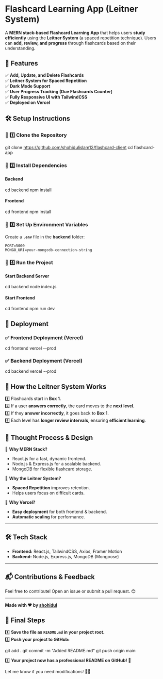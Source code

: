 

#  Flashcard Learning App (Leitner System)

A **MERN stack-based Flashcard Learning App** that helps users **study efficiently** using the **Leitner System** (a spaced repetition technique). Users can **add, review, and progress** through flashcards based on their understanding.
## 🚀 Features
✅ **Add, Update, and Delete Flashcards**  
✅ **Leitner System for Spaced Repetition**  
✅ **Dark Mode Support**  
✅ **User Progress Tracking (Due Flashcards Counter)**  
✅ **Fully Responsive UI with TailwindCSS**  
✅ **Deployed on Vercel**  


## 🛠 **Setup Instructions**

### 🔹 **1️⃣ Clone the Repository**
git clone https://github.com/shohidulislam12/flashcard-client
cd flashcard-app


### 🔹 **2️⃣ Install Dependencies**
#### **Backend**
cd backend
npm install

#### **Frontend**
cd frontend
npm install

### 🔹 **3️⃣ Set Up Environment Variables**
Create a **`.env`** file in the **backend** folder:
```
PORT=5000
MONGO_URI=your-mongodb-connection-string
```

### 🔹 **4️⃣ Run the Project**
#### **Start Backend Server**

cd backend
node index.js

#### **Start Frontend**

cd frontend
npm run dev

## 📌 **Deployment**
### ✅ **Frontend Deployment (Vercel)**

cd frontend
vercel --prod

### ✅ **Backend Deployment (Vercel)**

cd backend
vercel --prod



## 🔄 **How the Leitner System Works**
1️⃣ Flashcards start in **Box 1**.  
2️⃣ If a user **answers correctly**, the card moves to the **next level**.  
3️⃣ If they **answer incorrectly**, it goes back to **Box 1**.  
4️⃣ Each level has **longer review intervals**, ensuring **efficient learning**.  

## 🧠 **Thought Process & Design**
🔹 **Why MERN Stack?**  
- React.js for a fast, dynamic frontend.  
- Node.js & Express.js for a scalable backend.  
- MongoDB for flexible flashcard storage.  

🔹 **Why the Leitner System?**  
- **Spaced Repetition** improves retention.  
- Helps users focus on difficult cards.  

🔹 **Why Vercel?**  
- **Easy deployment** for both frontend & backend.  
- **Automatic scaling** for performance.  

---


## 🛠 **Tech Stack**
- **Frontend:** React.js, TailwindCSS, Axios, Framer Motion  
- **Backend:** Node.js, Express.js, MongoDB (Mongoose)  

---

## 📬 **Contributions & Feedback**
Feel free to contribute! Open an issue or submit a pull request. 😊

---
**Made with ❤️ by [shohidul](https://github.com/shohidulislam12)**

## **🚀 Final Steps**
1️⃣ **Save the file as `README.md` in your project root.**  
2️⃣ **Push your project to GitHub:**

git add .
git commit -m "Added README.md"
git push origin main

3️⃣ **Your project now has a professional README on GitHub!** 🎉  

Let me know if you need modifications! 🚀😊
